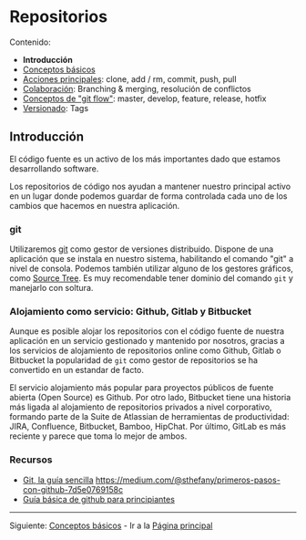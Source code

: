 # Repositorios

Contenido:

- **Introducción**
- [Conceptos básicos](repositories/repositories-basic-concepts.md)
- [Acciones principales](repositories/repositories-main-actions.md): clone, add / rm, commit, push, pull
- [Colaboración](repositories/repositories-collaboration.md): Branching & merging, resolución de conflictos
- [Conceptos de "git flow"](repositories/repositories-git-flow.md): master, develop, feature, release, hotfix
- [Versionado](repositories/repositories-tags.md): Tags

## Introducción

El código fuente es un activo de los más importantes dado que estamos desarrollando software.

Los repositorios de código nos ayudan a mantener nuestro principal activo en un lugar donde podemos guardar de forma controlada cada uno de los cambios que hacemos en nuestra aplicación.

### git

Utilizaremos [git](https://git-scm.com/) como gestor de versiones distribuido. Dispone de una aplicación que se instala en nuestro sistema, habilitando el comando "git" a nivel de consola. Podemos también utilizar alguno de los gestores gráficos, como [Source Tree](https://www.sourcetreeapp.com/). Es muy recomendable tener dominio del comando `git` y manejarlo con soltura.

### Alojamiento como servicio: Github, Gitlab y Bitbucket

Aunque es posible alojar los repositorios con el código fuente de nuestra aplicación en un servicio gestionado y mantenido por nosotros, gracias a los servicios de alojamiento de repositorios online como Github, Gitlab o Bitbucket la popularidad de `git` como gestor de repositorios se ha convertido en un estandar de facto.

El servicio alojamiento más popular para proyectos públicos de fuente abierta (Open Source) es Github. Por otro lado, Bitbucket tiene una historia más ligada al alojamiento de repositorios privados a nivel corporativo, formando parte de la Suite de Atlassian de herramientas de productividad: JIRA, Confluence, Bitbucket, Bamboo, HipChat. Por último, GitLab es más reciente y parece que toma lo mejor de ambos.

### Recursos

- [Git, la guía sencilla](http://rogerdudler.github.io/git-guide/index.es.html)
https://medium.com/@sthefany/primeros-pasos-con-github-7d5e0769158c
- [Guía básica de github para principiantes](https://medium.com/@sthefany/primeros-pasos-con-github-7d5e0769158c)
 
---

Siguiente: [Conceptos básicos](repositories-basic-concepts.md) - Ir a la [Página principal](toc.md)
